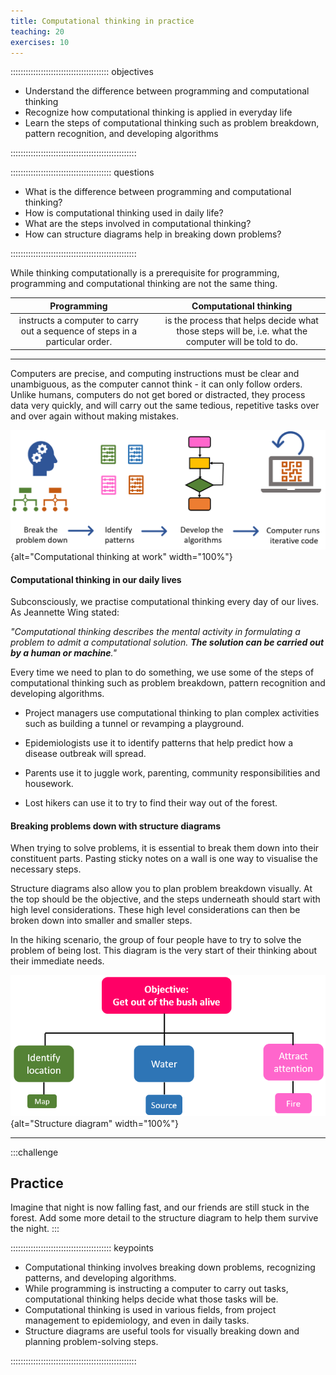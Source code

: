 ```yaml
---
title: Computational thinking in practice
teaching: 20
exercises: 10
---
```


::::::::::::::::::::::::::::::::::::::: objectives

- Understand the difference between programming and computational thinking
- Recognize how computational thinking is applied in everyday life
- Learn the steps of computational thinking such as problem breakdown, pattern recognition, and developing algorithms

::::::::::::::::::::::::::::::::::::::::::::::::::

:::::::::::::::::::::::::::::::::::::::: questions

- What is the difference between programming and computational thinking?
- How is computational thinking used in daily life?
- What are the steps involved in computational thinking?
- How can structure diagrams help in breaking down problems?

::::::::::::::::::::::::::::::::::::::::::::::::::


While thinking computationally is a prerequisite for programming, programming and computational thinking are not the same thing.

| **Programming** | &nbsp; |  **Computational thinking** |
| :---: | :---: | :---: | 
| instructs a computer to carry out a sequence of steps in a particular order. | &nbsp; | is the process that helps decide what those steps will be, i.e.  what the computer will be told to do. |      

------

Computers are precise, and computing instructions must be clear and unambiguous, as the computer cannot think - it can only follow orders. Unlike humans, computers do not get bored or distracted, they process data very quickly, and will carry out the same tedious, repetitive tasks over and over again without making mistakes.

![The computational thinking process in action](fig/proc-diagram.png){alt="Computational thinking at work" width="100%"}

#### Computational thinking in our daily lives

Subconsciously, we practise computational thinking every day of our lives. As Jeannette Wing stated: 

*"Computational thinking describes the mental activity in formulating a problem to admit a computational solution. **The solution can be carried out by a human or machine**."*

Every time we need to plan to do something, we use some of the steps of computational thinking such as problem breakdown, pattern recognition and developing algorithms. 

- Project managers use computational thinking to plan complex activities such as building a tunnel or revamping a playground. 

- Epidemiologists use it to identify patterns that help predict how a disease outbreak will spread. 

- Parents use it to juggle work, parenting, community responsibilities and housework.

- Lost hikers can use it to try to find their way out of the forest.

#### Breaking problems down with structure diagrams

When trying to solve problems, it is essential to break them down into their constituent parts. Pasting sticky notes on a wall is one way to visualise the necessary steps. 

Structure diagrams also allow you to plan problem breakdown visually. At the top should be the objective, and the steps underneath should start with high level considerations. These high level considerations can then be broken down into smaller and smaller steps.

In the hiking scenario, the group of four people have to try to solve the problem of being lost. This diagram is the very start of their thinking about their immediate needs. 

![Basic Structure Diagram](fig/structure.png){alt="Structure diagram" width="100%"}

---------

:::challenge
## Practice

Imagine that night is now falling fast, and our friends are still stuck in the forest. Add some more detail to the structure diagram to help them survive the night.
:::

:::::::::::::::::::::::::::::::::::::::: keypoints

- Computational thinking involves breaking down problems, recognizing patterns, and developing algorithms.
- While programming is instructing a computer to carry out tasks, computational thinking helps decide what those tasks will be.
- Computational thinking is used in various fields, from project management to epidemiology, and even in daily tasks.
- Structure diagrams are useful tools for visually breaking down and planning problem-solving steps.

::::::::::::::::::::::::::::::::::::::::::::::::::

